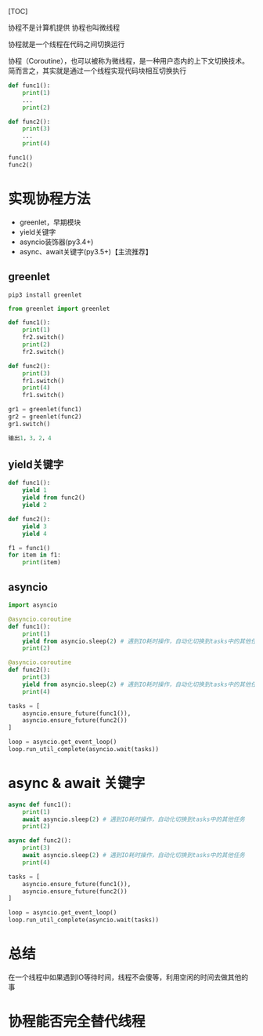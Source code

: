 [TOC]

协程不是计算机提供
协程也叫微线程

协程就是一个线程在代码之间切换运行

协程（Coroutine），也可以被称为微线程，是一种用户态内的上下文切换技术。简而言之，其实就是通过一个线程实现代码块相互切换执行

```python
def func1():
    print(1)
    ...
    print(2)

def func2():
    print(3)
    ...
    print(4)

func1()
func2()
```

# 实现协程方法
+ greenlet，早期模块
+ yield关键字
+ asyncio装饰器(py3.4+)
+ async、await关键字(py3.5+)【主流推荐】

## greenlet
`pip3 install greenlet`

```python
from greenlet import greenlet

def func1():
    print(1)
    fr2.switch()
    print(2)
    fr2.switch()

def func2():
    print(3)
    fr1.switch()
    print(4)
    fr1.switch()

gr1 = greenlet(func1)
gr2 = greenlet(func2)
gr1.switch()

输出1，3，2，4
```

## yield关键字

```python
def func1():
    yield 1
    yield from func2()
    yield 2

def func2():
    yield 3
    yield 4

f1 = func1()
for item in f1:
    print(item)
```

## asyncio

```python
import asyncio

@asyncio.coroutine
def func1():
    print(1)
    yield from asyncio.sleep(2) # 遇到IO耗时操作，自动化切换到tasks中的其他任务
    print(2)

@asyncio.coroutine
def func2():
    print(3)
    yield from asyncio.sleep(2) # 遇到IO耗时操作，自动化切换到tasks中的其他任务
    print(4)

tasks = [
    asyncio.ensure_future(func1()),
    asyncio.ensure_future(func2())
]

loop = asyncio.get_event_loop()
loop.run_util_complete(asyncio.wait(tasks))
```

# async & await 关键字

```python
async def func1():
    print(1)
    await asyncio.sleep(2) # 遇到IO耗时操作，自动化切换到tasks中的其他任务
    print(2)

async def func2():
    print(3)
    await asyncio.sleep(2) # 遇到IO耗时操作，自动化切换到tasks中的其他任务
    print(4)

tasks = [
    asyncio.ensure_future(func1()),
    asyncio.ensure_future(func2())
]

loop = asyncio.get_event_loop()
loop.run_util_complete(asyncio.wait(tasks))
```

# 总结
在一个线程中如果遇到IO等待时间，线程不会傻等，利用空闲的时间去做其他的事

# 协程能否完全替代线程